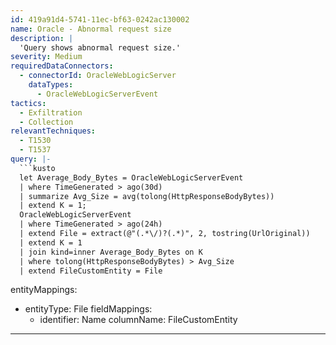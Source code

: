 ```yaml
---
id: 419a91d4-5741-11ec-bf63-0242ac130002
name: Oracle - Abnormal request size
description: |
  'Query shows abnormal request size.'
severity: Medium
requiredDataConnectors:
  - connectorId: OracleWebLogicServer
    dataTypes:
      - OracleWebLogicServerEvent
tactics:
  - Exfiltration
  - Collection
relevantTechniques:
  - T1530
  - T1537
query: |-
  ```kusto
  let Average_Body_Bytes = OracleWebLogicServerEvent
  | where TimeGenerated > ago(30d)
  | summarize Avg_Size = avg(tolong(HttpResponseBodyBytes))
  | extend K = 1;
  OracleWebLogicServerEvent
  | where TimeGenerated > ago(24h)
  | extend File = extract(@"(.*\/)?(.*)", 2, tostring(UrlOriginal))
  | extend K = 1
  | join kind=inner Average_Body_Bytes on K
  | where tolong(HttpResponseBodyBytes) > Avg_Size
  | extend FileCustomEntity = File
  ```
entityMappings:
  - entityType: File
    fieldMappings:
      - identifier: Name
        columnName: FileCustomEntity
---
```


